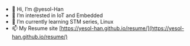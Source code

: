 - 👋 Hi, I’m @yesol-Han
- 👀 I’m interested in IoT and Embedded
- 🌱 I’m currently learning STM series, Linux
- 📫 My Resume site [https://yesol-han.github.io/resume/](https://yesol-han.github.io/resume/)

<!---
yesol-Han/yesol-Han is a ✨ special ✨ repository because its `README.md` (this file) appears on your GitHub profile.
You can click the Preview link to take a look at your changes.
--->

